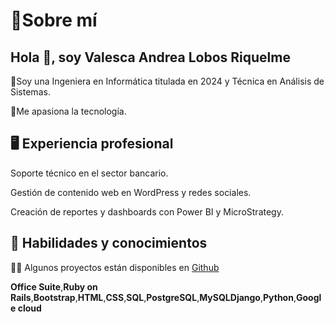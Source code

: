 
<!DOCTYPE html>
<html lang="en">
<head>
    <meta charset="UTF-8">
    <meta name="viewport" content="width=device-width, initial-scale=1.0">

</head>
<body>
<h1>🌟Sobre mí</h1>
<h2> Hola 👋, soy Valesca Andrea Lobos Riquelme</h2>


<p>🌟Soy una Ingeniera en Informática titulada en 2024 y Técnica en Análisis de Sistemas.</p>
<P>🌱Me apasiona la tecnología.      


<h2>🖥️ Experiencia profesional</h2>
<p> Soporte técnico en el sector bancario.</p>
<p> Gestión de contenido web en WordPress y redes sociales.</p>
<p> Creación de reportes y dashboards con Power BI y MicroStrategy.</p>



<h2>🔧 Habilidades y conocimientos</h2>
<p>👨‍💻 Algunos proyectos están disponibles en <a href="https://github.com/valelob1983">Github</a></p>
<p><b>Office Suite</b>,<b>Ruby on Rails</b>,<b>Bootstrap</b>,<b>HTML</b>,<b>CSS</b>,<b>SQL</b>,<b>PostgreSQL</b>,<b>MySQL</b><b>Django</b>,<b>Python</b>,<b>Google cloud</b></p>
